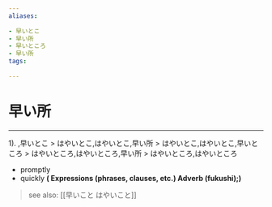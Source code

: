 ```yaml
---
aliases:
    
- 早いとこ
- 早い所
- 早いところ
- 早い所
tags:
    
---
```


# 早い所
---
1).
,早いとこ > はやいとこ,はやいとこ,早い所 > はやいとこ,はやいとこ,早いところ > はやいところ,はやいところ,早い所 > はやいところ,はやいところ

- promptly
- quickly
**( Expressions (phrases, clauses, etc.) Adverb (fukushi);)**
> see also:  [[早いこと はやいこと]]
            